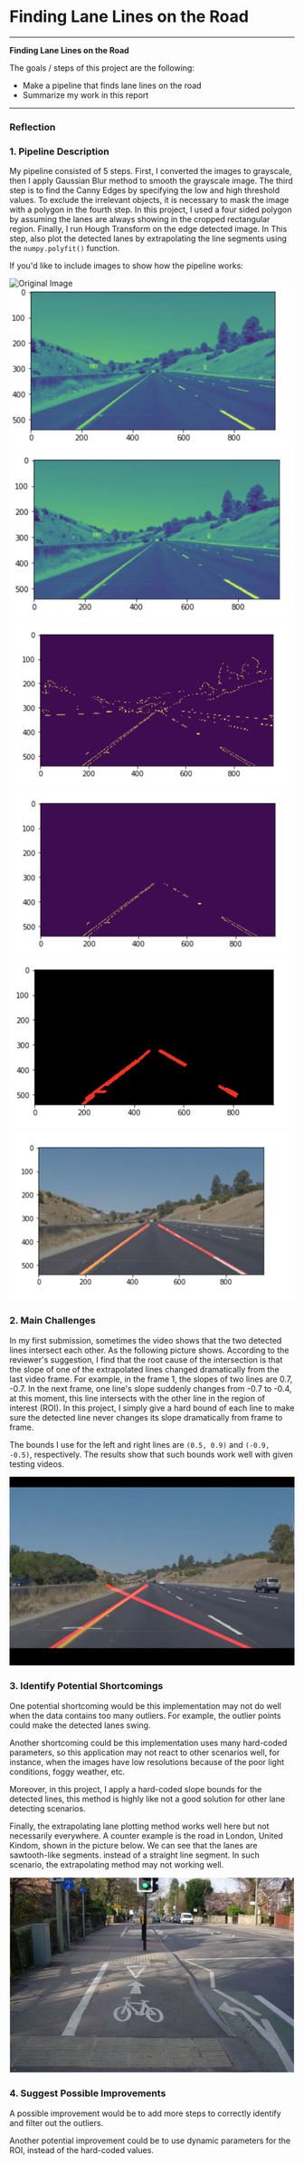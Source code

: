 # **Finding Lane Lines on the Road** 

---

**Finding Lane Lines on the Road**

The goals / steps of this project are the following:
* Make a pipeline that finds lane lines on the road
* Summarize my work in this report


[//]: # (Image References)

[image1]: ./examples/grayscale.jpg "Grayscale"

---

### Reflection

### 1. Pipeline Description

My pipeline consisted of 5 steps. First, I converted the images to grayscale, then I apply Gaussian Blur method to smooth the grayscale image. The third step is to find the Canny Edges by specifying the low and high threshold values. To exclude the irrelevant objects, it is necessary to mask the image with a polygon in the fourth step. In this project, I used a four sided polygon by assuming the lanes are always showing in the cropped rectangular region. Finally, I run Hough Transform on the edge detected image. In This step, also plot the detected lanes by extrapolating the line segments using the `numpy.polyfit()` function. 

If you'd like to include images to show how the pipeline works: 

![Original Image](test_images/whiteCarLaneSwitch.jpg)
![1.Gray Scale of the Original Image](myimages/1gray_scale.png)
![2.Smooth the Gray Scale Image](myimages/2smooth.png)
![3.Canny Edges](myimages/3canny.png)
![4.Mask the Image with a Polygon](myimages/4mask.png)
![5.Hough Transform](myimages/5hough.png)
![Extrapolate the lanes](myimages/final.png)


### 2. Main Challenges

In my first submission, sometimes the video shows that the two detected lines intersect each other. As the following picture shows. According to the reviewer's suggestion, I find that the root cause of the intersection is that the slope of one of the extrapolated lines changed dramatically from the last video frame. For example, in the frame 1, the slopes of two lines are 0.7, -0.7. In the next frame, one line's slope suddenly changes from -0.7 to -0.4, at this moment, this line intersects with the other line in the region of interest (ROI). In this project, I simply give a hard bound of each line to make sure the detected line never changes its slope dramatically from frame to frame. 

The bounds I use for the left and right lines are `(0.5, 0.9)` and `(-0.9, -0.5)`, respectively. The results show that such bounds work well with given testing videos.

![Intersected Detected Lines](myimages/crosslane.jpg)


### 3. Identify Potential Shortcomings 


One potential shortcoming would be this implementation may not do well when the data contains too many outliers. For example, the outlier points could make the detected lanes swing.

Another shortcoming could be this implementation uses many hard-coded parameters, so this application may  not react to other scenarios well, for instance, when the images have low resolutions because of the poor light conditions, foggy weather, etc. 

Moreover, in this project, I apply a hard-coded slope bounds for the detected lines, this method is highly like not a good solution for other lane detecting scenarios. 

Finally, the extrapolating lane plotting method works well here but not necessarily everywhere. A counter example is the road in London, United Kindom, shown in the picture below. We can see that the lanes are sawtooth-like segments. instead of a straight line segment. In such scenario, the extrapolating method may not working well.

![Road In London, UK](myimages/londonroad.jpg)

### 4. Suggest Possible Improvements 

A possible improvement would be to add more steps to correctly identify and filter out the outliers.

Another potential improvement could be to use dynamic parameters for the ROI, instead of the hard-coded values.
